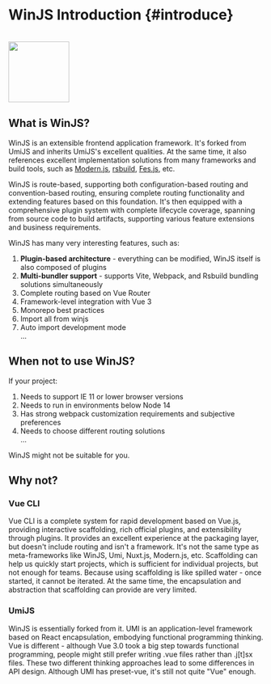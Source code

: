 # WinJS Introduction {#introduce}

<br />
<img src="/images/logo.png" width="120"/>

## What is WinJS?

WinJS is an extensible frontend application framework. It's forked from UmiJS and inherits UmiJS's excellent qualities. At the same time, it also references excellent implementation solutions from many frameworks and build tools, such as [Modern.js](https://modernjs.dev/), [rsbuild](https://rsbuild.dev/), [Fes.js](https://fesjs.mumblefe.cn/), etc.

WinJS is route-based, supporting both configuration-based routing and convention-based routing, ensuring complete routing functionality and extending features based on this foundation. It's then equipped with a comprehensive plugin system with complete lifecycle coverage, spanning from source code to build artifacts, supporting various feature extensions and business requirements.

WinJS has many very interesting features, such as:

1. **Plugin-based architecture** - everything can be modified, WinJS itself is also composed of plugins<br />
2. **Multi-bundler support** - supports Vite, Webpack, and Rsbuild bundling solutions simultaneously<br />
3. Complete routing based on Vue Router<br />
4. Framework-level integration with Vue 3<br />
5. Monorepo best practices<br />
6. Import all from winjs<br />
7. Auto import development mode<br />
...

## When not to use WinJS?

If your project:

1. Needs to support IE 11 or lower browser versions<br />
2. Needs to run in environments below Node 14<br />
3. Has strong webpack customization requirements and subjective preferences<br />
4. Needs to choose different routing solutions<br />
...

WinJS might not be suitable for you.

## Why not?

### Vue CLI

Vue CLI is a complete system for rapid development based on Vue.js, providing interactive scaffolding, rich official plugins, and extensibility through plugins. It provides an excellent experience at the packaging layer, but doesn't include routing and isn't a framework. It's not the same type as meta-frameworks like WinJS, Umi, Nuxt.js, Modern.js, etc. Scaffolding can help us quickly start projects, which is sufficient for individual projects, but not enough for teams. Because using scaffolding is like spilled water - once started, it cannot be iterated. At the same time, the encapsulation and abstraction that scaffolding can provide are very limited.

### UmiJS

WinJS is essentially forked from it. UMI is an application-level framework based on React encapsulation, embodying functional programming thinking. Vue is different - although Vue 3.0 took a big step towards functional programming, people might still prefer writing .vue files rather than .j[t]sx files. These two different thinking approaches lead to some differences in API design. Although UMI has preset-vue, it's still not quite "Vue" enough.
